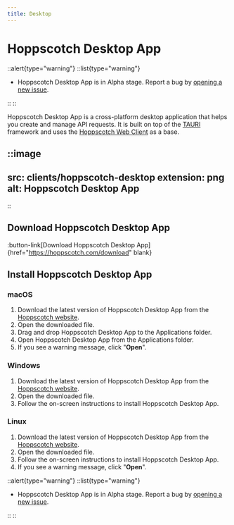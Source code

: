 ```yaml
---
title: Desktop
---
```


# Hoppscotch Desktop App

::alert{type="warning"}
::list{type="warning"}

- Hoppscotch Desktop App is in Alpha stage. Report a bug by [opening a new issue](https://github.com/hoppscotch/hoppscotch/issues).

::
::

Hoppscotch Desktop App is a cross-platform desktop application that helps you create and manage API requests. It is built on top of the [TAURI](https://tauri.app/) framework and uses the [Hoppscotch Web Client](/documentation/clients/web) as a base.

::image
---
src: clients/hoppscotch-desktop
extension: png
alt: Hoppscotch Desktop App
---
::

## Download Hoppscotch Desktop App

:button-link[Download Hoppscotch Desktop App]{href="https://hoppscotch.com/download" blank}

## Install Hoppscotch Desktop App

### macOS

1. Download the latest version of Hoppscotch Desktop App from the [Hoppscotch website](https://hoppscotch.com/download).
2. Open the downloaded file.
3. Drag and drop Hoppscotch Desktop App to the Applications folder.
4. Open Hoppscotch Desktop App from the Applications folder.
5. If you see a warning message, click "**Open**".

### Windows

1. Download the latest version of Hoppscotch Desktop App from the [Hoppscotch website](https://hoppscotch.com/download).
2. Open the downloaded file.
3. Follow the on-screen instructions to install Hoppscotch Desktop App.

### Linux

1. Download the latest version of Hoppscotch Desktop App from the [Hoppscotch website](https://hoppscotch.com/download).
2. Open the downloaded file.
3. Follow the on-screen instructions to install Hoppscotch Desktop App.
4. If you see a warning message, click "**Open**".

::alert{type="warning"}
::list{type="warning"}

- Hoppscotch Desktop App is in Alpha stage. Report a bug by [opening a new issue](https://github.com/hoppscotch/hoppscotch/issues).

::
::

